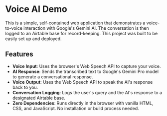 # Voice AI Demo

This is a simple, self-contained web application that demonstrates a voice-to-voice interaction with Google's Gemini AI. The conversation is then logged to an Airtable base for record-keeping. This project was built to be easily set up and deployed.

## Features

-   **Voice Input**: Uses the browser's Web Speech API to capture your voice.
-   **AI Response**: Sends the transcribed text to Google's Gemini Pro model to generate a conversational response.
-   **Voice Output**: Uses the Web Speech API to speak the AI's response back to you.
-   **Conversation Logging**: Logs the user's query and the AI's response to a designated Airtable base.
-   **Zero Dependencies**: Runs directly in the browser with vanilla HTML, CSS, and JavaScript. No installation or build process needed.



